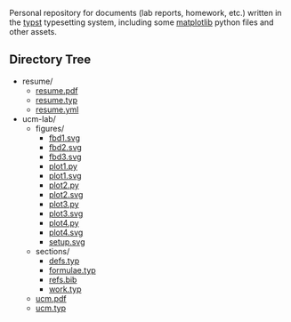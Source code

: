 Personal repository for documents (lab reports, homework, etc.) written in the [typst](https://github.com/typst/typst) typesetting system, including some [matplotlib](https://github.com/matplotlib/matplotlib) python files and other assets.

## Directory Tree
- resume/  
  - [resume.pdf](resume/resume.pdf)    
  - [resume.typ](resume/resume.typ)    
  - [resume.yml](resume/resume.yml)    
- ucm-lab/  
  - figures/  
    - [fbd1.svg](ucm-lab/figures/fbd1.svg)    
    - [fbd2.svg](ucm-lab/figures/fbd2.svg)    
    - [fbd3.svg](ucm-lab/figures/fbd3.svg)    
    - [plot1.py](ucm-lab/figures/plot1.py)    
    - [plot1.svg](ucm-lab/figures/plot1.svg)    
    - [plot2.py](ucm-lab/figures/plot2.py)    
    - [plot2.svg](ucm-lab/figures/plot2.svg)    
    - [plot3.py](ucm-lab/figures/plot3.py)    
    - [plot3.svg](ucm-lab/figures/plot3.svg)    
    - [plot4.py](ucm-lab/figures/plot4.py)    
    - [plot4.svg](ucm-lab/figures/plot4.svg)    
    - [setup.svg](ucm-lab/figures/setup.svg)    
  - sections/  
    - [defs.typ](ucm-lab/sections/defs.typ)    
    - [formulae.typ](ucm-lab/sections/formulae.typ)    
    - [refs.bib](ucm-lab/sections/refs.bib)    
    - [work.typ](ucm-lab/sections/work.typ)    
  - [ucm.pdf](ucm-lab/ucm.pdf)    
  - [ucm.typ](ucm-lab/ucm.typ)    
